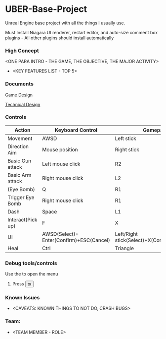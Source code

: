 # UBER-Base-Project
Unreal Engine base project with all the things I usually use.

Must Install Niagara UI renderer, restart editor, and auto-size comment box plugins - All other plugins should install automatically

### High Concept

<ONE PARA INTRO - THE GAME, THE OBJECTIVE, THE MAJOR ACTIVITY>

* <KEY FEATURES LIST - TOP 5>

### Documents

[Game Design](<LINK TO GDD HERE>)

[Technical Design](<LINK TO TDD HERE>)

### Controls

Action               | Keyboard Control  | Gamepad Control
---                  |---                |---
Movement             | AWSD              | Left stick
Direction Aim        | Mouse position    | Right stick
Basic Gun attack     | Left mouse click  | R2
Basic Arm attack     | Right mouse click | L2
(Eye Bomb)           | Q                 | R1
Trigger Eye Bomb     | Right mouse click | R1
Dash                 | Space             | L1
Interact(Pick up)    | F                 | X
UI                   | AWSD(Select)+ Enter(Confirm)+ESC(Cancel) | Left/Right stick(Select)+X(Confirm)+Square(Cancel)
Heal                 | Ctrl              | Triangle

### Debug tools/controls

Use the <key> to open the menu

1. Press <button> to <trigger behaviour>


### Known Issues

* <CAVEATS: KNOWN THINGS TO NOT DO, CRASH BUGS>

### Team:

* <TEAM MEMBER - ROLE>
